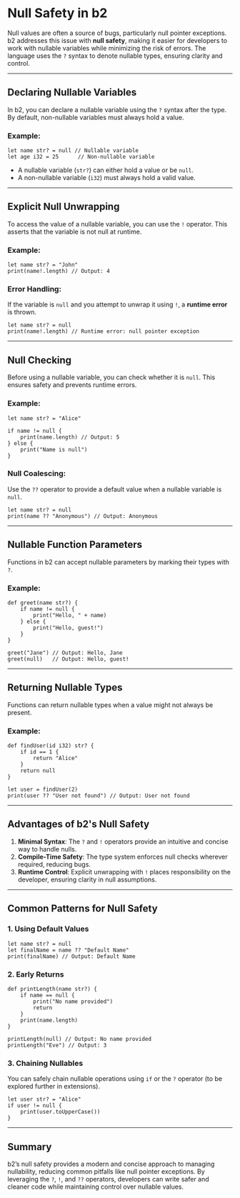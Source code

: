 # Null Safety in b2

Null values are often a source of bugs, particularly null pointer exceptions. b2 addresses this issue with **null safety**, making it easier for developers to work with nullable variables while minimizing the risk of errors. The language uses the `?` syntax to denote nullable types, ensuring clarity and control.

---

## Declaring Nullable Variables

In b2, you can declare a nullable variable using the `?` syntax after the type. By default, non-nullable variables must always hold a value.

### Example:
```b2
let name str? = null // Nullable variable
let age i32 = 25      // Non-nullable variable
```

- A nullable variable (`str?`) can either hold a value or be `null`.
- A non-nullable variable (`i32`) must always hold a valid value.

---

## Explicit Null Unwrapping

To access the value of a nullable variable, you can use the `!` operator. This asserts that the variable is not null at runtime.

### Example:
```b2
let name str? = "John"
print(name!.length) // Output: 4
```

### Error Handling:
If the variable is `null` and you attempt to unwrap it using `!`, a **runtime error** is thrown.

```b2
let name str? = null
print(name!.length) // Runtime error: null pointer exception
```

---

## Null Checking

Before using a nullable variable, you can check whether it is `null`. This ensures safety and prevents runtime errors.

### Example:
```b2
let name str? = "Alice"

if name != null {
    print(name.length) // Output: 5
} else {
    print("Name is null")
}
```

### Null Coalescing:
Use the `??` operator to provide a default value when a nullable variable is `null`.

```b2
let name str? = null
print(name ?? "Anonymous") // Output: Anonymous
```

---

## Nullable Function Parameters

Functions in b2 can accept nullable parameters by marking their types with `?`.

### Example:
```b2
def greet(name str?) {
    if name != null {
        print("Hello, " + name)
    } else {
        print("Hello, guest!")
    }
}

greet("Jane") // Output: Hello, Jane
greet(null)   // Output: Hello, guest!
```

---

## Returning Nullable Types

Functions can return nullable types when a value might not always be present.

### Example:
```b2
def findUser(id i32) str? {
    if id == 1 {
        return "Alice"
    }
    return null
}

let user = findUser(2)
print(user ?? "User not found") // Output: User not found
```

---

## Advantages of b2's Null Safety

1. **Minimal Syntax**: The `?` and `!` operators provide an intuitive and concise way to handle nulls.
2. **Compile-Time Safety**: The type system enforces null checks wherever required, reducing bugs.
3. **Runtime Control**: Explicit unwrapping with `!` places responsibility on the developer, ensuring clarity in null assumptions.

---

## Common Patterns for Null Safety

### 1. Using Default Values
```b2
let name str? = null
let finalName = name ?? "Default Name"
print(finalName) // Output: Default Name
```

### 2. Early Returns
```b2
def printLength(name str?) {
    if name == null {
        print("No name provided")
        return
    }
    print(name.length)
}

printLength(null) // Output: No name provided
printLength("Eve") // Output: 3
```

### 3. Chaining Nullables
You can safely chain nullable operations using `if` or the `?` operator (to be explored further in extensions).

```b2
let user str? = "Alice"
if user != null {
    print(user.toUpperCase())
}
```

---

## Summary

b2’s null safety provides a modern and concise approach to managing nullability, reducing common pitfalls like null pointer exceptions. By leveraging the `?`, `!`, and `??` operators, developers can write safer and cleaner code while maintaining control over nullable values.